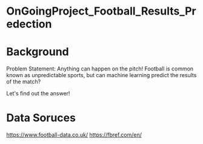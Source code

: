 # OnGoingProject_Football_Results_Predection

# Background
Problem Statement: Anything can happen on the pitch! Football is common known as unpredictable sports, but can machine learning predict the results of the match?

Let's find out the answer!

# Data Soruces
https://www.football-data.co.uk/
https://fbref.com/en/
